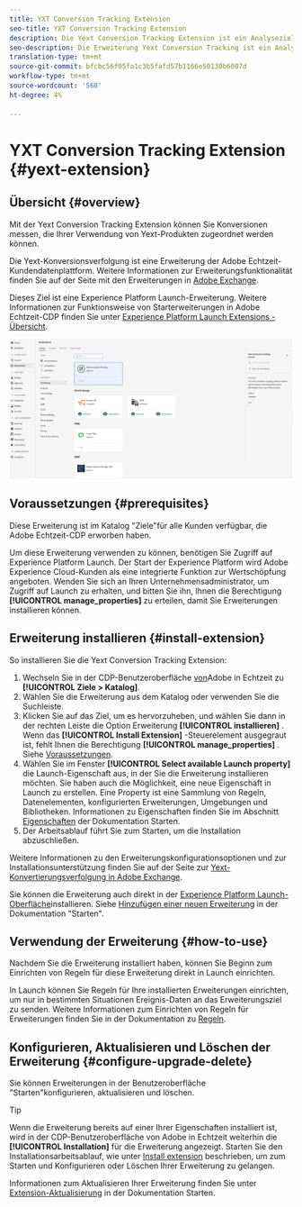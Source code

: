```yaml
---
title: YXT Conversion Tracking Extension
seo-title: YXT Conversion Tracking Extension
description: Die Yext Conversion Tracking Extension ist ein Analyseziel in der Adobe Echtzeit-Kundendatenplattform. Weitere Informationen zur Erweiterungsfunktionalität finden Sie auf der Erweiterungsseite in Adobe Exchange.
seo-description: Die Erweiterung Yext Conversion Tracking ist ein Analyseziel in der Adobe Echtzeit-Kundendatenplattform. Weitere Informationen zur Erweiterungsfunktionalität finden Sie auf der Erweiterungsseite in Adobe Exchange.
translation-type: tm+mt
source-git-commit: bfcbc56f05fa1c3b5fafd57b1166e50130b6007d
workflow-type: tm+mt
source-wordcount: '568'
ht-degree: 4%

---
```



# YXT Conversion Tracking Extension {#yext-extension}

## Übersicht {#overview}

Mit der Yext Conversion Tracking Extension können Sie Konversionen messen, die Ihrer Verwendung von Yext-Produkten zugeordnet werden können.

Die Yext-Konversionsverfolgung ist eine Erweiterung der Adobe Echtzeit-Kundendatenplattform. Weitere Informationen zur Erweiterungsfunktionalität finden Sie auf der Seite mit den Erweiterungen in [Adobe Exchange](https://exchange.adobe.com/experiencecloud.details.103174.yext-conversion-tracking.html).

Dieses Ziel ist eine Experience Platform Launch-Erweiterung. Weitere Informationen zur Funktionsweise von Starterweiterungen in Adobe Echtzeit-CDP finden Sie unter [Experience Platform Launch Extensions - Übersicht](/help/rtcdp/destinations/experience-platform-launch-extensions.md).

![YXT Conversion Tracking Extension](assets/yext-extension.png)

## Voraussetzungen {#prerequisites}

Diese Erweiterung ist im Katalog &quot;Ziele&quot;für alle Kunden verfügbar, die Adobe Echtzeit-CDP erworben haben.

Um diese Erweiterung verwenden zu können, benötigen Sie Zugriff auf Experience Platform Launch. Der Start der Experience Platform wird Adobe Experience Cloud-Kunden als eine integrierte Funktion zur Wertschöpfung angeboten. Wenden Sie sich an Ihren Unternehmensadministrator, um Zugriff auf Launch zu erhalten, und bitten Sie ihn, Ihnen die Berechtigung **[!UICONTROL manage_properties]** zu erteilen, damit Sie Erweiterungen installieren können.

## Erweiterung installieren {#install-extension}

So installieren Sie die Yext Conversion Tracking Extension:

1. Wechseln Sie in der CDP-Benutzeroberfläche [von](http://platform.adobe.com/)Adobe in Echtzeit zu **[!UICONTROL Ziele > Katalog]**.
2. Wählen Sie die Erweiterung aus dem Katalog oder verwenden Sie die Suchleiste.
3. Klicken Sie auf das Ziel, um es hervorzuheben, und wählen Sie dann in der rechten Leiste die Option Erweiterung **[!UICONTROL installieren]** . Wenn das **[!UICONTROL Install Extension]** -Steuerelement ausgegraut ist, fehlt Ihnen die Berechtigung **[!UICONTROL manage_properties]** . Siehe [Voraussetzungen](#prerequisites).
4. Wählen Sie im Fenster **[!UICONTROL Select available Launch property]** die Launch-Eigenschaft aus, in der Sie die Erweiterung installieren möchten. Sie haben auch die Möglichkeit, eine neue Eigenschaft in Launch zu erstellen. Eine Property ist eine Sammlung von Regeln, Datenelementen, konfigurierten Erweiterungen, Umgebungen und Bibliotheken. Informationen zu Eigenschaften finden Sie im Abschnitt [Eigenschaften](https://docs.adobe.com/content/help/en/launch/using/reference/admin/companies-and-properties.html#properties-page) der Dokumentation Starten.
5. Der Arbeitsablauf führt Sie zum Starten, um die Installation abzuschließen.

Weitere Informationen zu den Erweiterungskonfigurationsoptionen und zur Installationsunterstützung finden Sie auf der Seite zur [Yext-Konvertierungsverfolgung in Adobe Exchange](https://exchange.adobe.com/experiencecloud.details.103174.yext-conversion-tracking.html).

Sie können die Erweiterung auch direkt in der [Experience Platform Launch-Oberfläche](https://launch.adobe.com/)installieren. Siehe [Hinzufügen einer neuen Erweiterung](https://docs.adobe.com/content/help/en/launch/using/reference/manage-resources/extensions/overview.html#add-a-new-extension) in der Dokumentation &quot;Starten&quot;.

## Verwendung der Erweiterung {#how-to-use}

Nachdem Sie die Erweiterung installiert haben, können Sie Beginn zum Einrichten von Regeln für diese Erweiterung direkt in Launch einrichten.

In Launch können Sie Regeln für Ihre installierten Erweiterungen einrichten, um nur in bestimmten Situationen Ereignis-Daten an das Erweiterungsziel zu senden. Weitere Informationen zum Einrichten von Regeln für Erweiterungen finden Sie in der Dokumentation zu [Regeln](https://docs.adobe.com/help/de-DE/launch/using/reference/manage-resources/rules.html).

## Konfigurieren, Aktualisieren und Löschen der Erweiterung {#configure-upgrade-delete}

Sie können Erweiterungen in der Benutzeroberfläche &quot;Starten&quot;konfigurieren, aktualisieren und löschen.

>[!TIP]
>
>Wenn die Erweiterung bereits auf einer Ihrer Eigenschaften installiert ist, wird in der CDP-Benutzeroberfläche von Adobe in Echtzeit weiterhin die **[!UICONTROL Installation]** für die Erweiterung angezeigt. Starten Sie den Installationsarbeitsablauf, wie unter [Install extension](#install-extension) beschrieben, um zum Starten und Konfigurieren oder Löschen Ihrer Erweiterung zu gelangen.

Informationen zum Aktualisieren Ihrer Erweiterung finden Sie unter [Extension-Aktualisierung](https://docs.adobe.com/content/help/en/launch/using/reference/manage-resources/extensions/extension-upgrade.html) in der Dokumentation Starten.